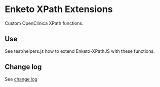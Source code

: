 Enketo XPath Extensions
=======

Custom OpenClinica XPath functions. 

Use 
--------

See test/helpers.js how to extend Enketo-XPathJS with these functions.


Change log
--------

See [change log](./CHANGELOG.md)
